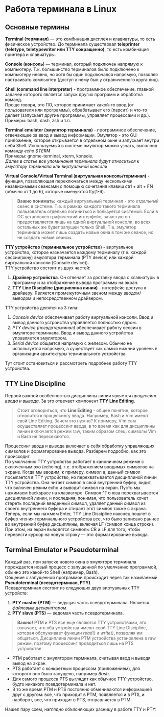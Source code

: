 # Работа терминала в Linux  
## Основные термины
**Terminal (терминал)** — это комбинация дисплея и клавиатуры, то есть физическое устройство.
До терминала существовал **teleprinter (teletype, teletypewriter или TTY сокращенно)**, то есть комбинация принтера и клавиатуры. 
  
**Console (консоль)** — терминал, который подключен напрямую к компьютеру.
Т.к. большинство терминалов было подключено к компьютеру неявно, но хотя бы один подключался напрямую, позволяя настраивать компьютер (доступ к нему был у ограниченного круга лиц).   

**Shell (command line interpreter)** - программное обеспечение, главной задачей которого является запуск других программ и обработка команд.  
Проще говоря, это ПО, которое принимает какой-то ввод (от пользователя или программы), обрабатывает его (парсит)
и что-то делает (запускает другие программы, управляет процессами и др.).  
Примеры: bash, dash, zsh и т.п.  

**Terminal emulator (эмулятор терминала)** - программное обеспечение, отвечающее за ввод и вывод информации.
Эмулятор - это GUI приложение, которое открывается в отдельном окне и запускает внутри себя Shell.
Используемый в системе эмулятор можно узнать, выполнив команду *echo $TERM*  
Примеры: gnome-terminal, xterm, konsole.  
*Далее в статье все упоминания терминала будут относиться к эмулятору терминала или виртуальной консоли*
  
**Virtual Console/Virtual Terminal (виртуальная консоль/терминал)** - функция, позволяющая переключаться между несколькими
независимыми сеансами с помощью сочетания клавиш ctrl + alt + FN (обычно от 1 до 6), которые именуются tty(1-6).  
>**Важно понимать:** каждый виртуальный терминал - это *отдельный* сеанс в системе. Т.е. в рамках каждого такого терминала
пользователь отдельно логиниться и пользуется системой. Если в ОС установлен графический интерфейс, зачастую он
предоставляется лишь на одной виртуальной консоли, во всех остальных же будет запущен только Shell. Т.е. эмулятор
терминала может лишь создать новые окна в том же сеансе, но не создать новые сеансы.
  
**TTY устройство (терминальное устройство)** - виртуальное устройство, которое назначается каждому терминалу (т.е. каждой сессии(окну) эмулятора терминала (PTY device) или каждой виртуальной консоли (Console device)).  
TTY устройство состоит из двух частей:  
1. **Драйвер устройства**. Он отвечает за доставку ввода с клавиатуры в программу и за отображение вывода программы на экран.
2. **TTY Line Discipline (дисциплина линии)** - интерфейс доступа к драйверу. Является промежуточным звеном между вводом/выводом и непосредственном драйвером.
   
TTY устройства делятся на 3 типа:
1. *Console device* обеспечивает работу виртуальной консоли. Ввод и вывод данного устройства управляется полностью ядром.
2. *PTY device (псевдотерминал)* обеспечивает работу сессии в эмуляторе терминала. Ввод и вывод данного устройства управляется эмулятором.
3. *Serial device* общается напрямую с железом. Обычно не используется напрямую, а существует как самый нижний уровень в организации архитектуры терминального устройства.  

Тут стоит остановиться и рассмотреть подробнее работу TTY устройства.
## TTY Line Discipline
Первой важной особенностью дисциплины линии является *процессинг ввода и вывода*. За это отвечает компонент **TTY Line Editing**.
>Стоит оговориться, что **Line Editing** - общее понятие, которое относится к процессингу ввода. Например, Bash и Vim имеют свой Line Editing. Зачем это нужно? К примеру, Vim сам осуществляет процессинг ввода, в то время как для дисциплины линии включается режим raw, таким образом спец. символы Vim и Bash не пересекаются.
  
Процессинг ввода и вывода включает в себя обработку управляющих символов и форматирование вывода. Разберем подробно, как это происходит.  
По умолчанию TTY устройство работает в каноничном режиме с включенным эхо (echoing), т.е. отображением вводимых символов на экране. Когда мы вводим, к примеру, символ a, данный символ посылается в TTY устройство, но перехватывается дисциплиной линии TTY устройства. Она читает символ в свой внутренний буфер, видит, что включен режим echo и выводит символ на экран. Пусть мы нажимаем backspace на клавиатуре. Символ ^? снова перехватывается дисциплиной линии, и последняя, понимая, что пользователь хочет стереть последний введенный символ, удаляет данный символ из своего внутреннего буфера и стирает этот символ также с экрана. Теперь, если мы нажмем Enter, TTY Line Discipline наконец пошлет в буфер чтения терминального устройства все, что было записано раннее во внутренний буфер дисциплины, включая LF (символ конца строки). При этом, на экран выводятся символы CR и LF для того, чтобы перевести курсор на новую строку — это форматирование вывода.
## Terminal Emulator и Pseudoterminal
Каждый раз, при запуске нового окна в эмуляторе терминала порождается новый процесс с запущенной по умолчанию программой, обычно это какой-то Shell (например, Bash).  
Общение с запущенной программой происходит через так называемый **Pseudoterminal (псевдотерминал, PTY)**.  
Псевдотерминал состоит из следующих двух виртуальных TTY устройств:
1) **PTY master (PTM)** — ведущая часть псевдотерминала. Является *файловым дескриптором*.
2) **PTY slave (PTS)** — ведомая часть псевдотерминала. 
>**Важно!** PTM и PTS все еще являются TTY устройствами, это означает, что оба устройства имеют свой TTY Line Discipline, которая обслуживает функции *read()* и *write()*, позволяя им общаться. Дисциплина линии PTM устройства установлена в raw режим, поэтому процессинг проводиться лишь на PTS устройстве.

+ PTM работает с эмулятором терминала, считывая ввод и выводя вывод на экран.
+ PTS работает с конкретным процессом (приложением), для которого оно было запущено, например *Bash*.
+ Для самого процесса PTS выглядит как обычное TTY-устройство, будто никакого псевдотерминала и нет.
+ В то же время PTM и PTS постоянно обмениваются информацией друг с другом: все, что приходит в PTM, появляется и в PTS, и наоборот, все, что приходит в PTS, отправляется в PTM.

Нашел пару схем, наглядно объясняющих разницу в работе TTY и PTY:
